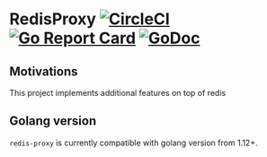 # RedisProxy [![CircleCI](https://circleci.com/hunkeelin/redis-proxy.svg?style=shield)](https://circleci.com/hunkeelin/redis-proxy)[![Go Report Card](https://goreportcard.com/badge/github.com/hunkeelin/redis-proxy)](https://goreportcard.com/report/github.com/hunkeelin/redis-proxy) [![GoDoc](https://godoc.org/github.com/hunkeelin/redis-proxy?status.svg)](https://godoc.org/github.com/hunkeelin/redis-proxy)

## Motivations

This project implements additional features on top of redis

## Golang version

`redis-proxy` is currently compatible with golang version from 1.12+.

